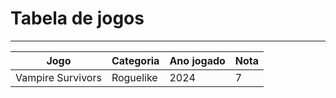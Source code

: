 <link rel="stylesheet" type="text/css" href="../CSS/dark-theme.css">
<link rel="stylesheet" type="text/css" href="../CSS/tables.css">

# Tabela de jogos

---

|**Jogo**|**Categoria**|**Ano jogado**|**Nota**|
|-----|---------|----------|----|
|Vampire Survivors| Roguelike|2024|7



